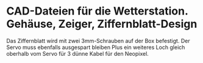 # CAD-Dateien für die Wetterstation. Gehäuse, Zeiger, Ziffernblatt-Design

Das Ziffernblatt wird mit zwei 3mm-Schrauben auf der Box befestigt. Der Servo muss ebenfalls ausgespart bleiben Plus ein weiteres Loch gleich oberhalb vom Servo für 3 dünne Kabel für den Neopixel.

